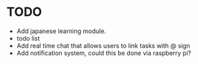 

# TODO
  - Add japanese learning module.
  - todo list
  - Add real time chat that allows users to link tasks with @ sign
  - Add notification system, could this be done via raspberry pi?